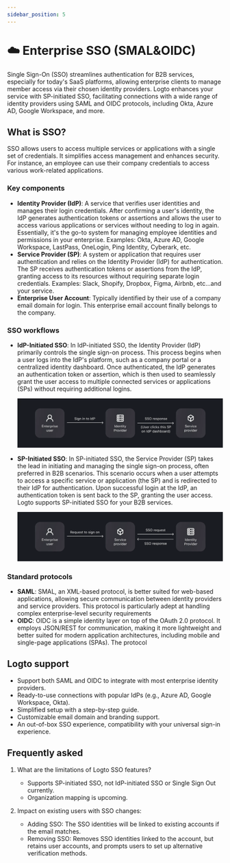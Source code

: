 ```yaml
---
sidebar_position: 5
---
```


# ☁️ Enterprise SSO (SMAL&OIDC)

Single Sign-On (SSO) streamlines authentication for B2B services, especially for today's SaaS platforms, allowing enterprise clients to manage member access via their chosen identity providers. Logto enhances your service with SP-initiated SSO, facilitating connections with a wide range of identity providers using SAML and OIDC protocols, including Okta, Azure AD, Google Workspace, and more.

## What is SSO?

SSO allows users to access multiple services or applications with a single set of credentials. It simplifies access management and enhances security. For instance, an employee can use their company credentials to access various work-related applications.

### Key components

- **Identity Provider (IdP)**: A service that verifies user identities and manages their login credentials. After confirming a user's identity, the IdP generates authentication tokens or assertions and allows the user to access various applications or services without needing to log in again. Essentially, it's the go-to system for managing employee identities and permissions in your enterprise. 
Examples: Okta, Azure AD, Google Workspace, LastPass, OneLogin, Ping Identity, Cyberark, etc.
- **Service Provider (SP)**: A system or application that requires user authentication and relies on the Identity Provider (IdP) for authentication. The SP receives authentication tokens or assertions from the IdP, granting access to its resources without requiring separate login credentials.
Examples: Slack, Shopify, Dropbox, Figma, Airbnb, etc…and your service.
- **Enterprise User Account**: Typically identified by their use of a company email domain for login. This enterprise email account finally belongs to the company.

### SSO workflows

- **IdP-Initiated SSO**: In IdP-initiated SSO, the Identity Provider (IdP) primarily controls the single sign-on process. This process begins when a user logs into the IdP's platform, such as a company portal or a centralized identity dashboard. Once authenticated, the IdP generates an authentication token or assertion, which is then used to seamlessly grant the user access to multiple connected services or applications (SPs) without requiring additional logins.
    
    ![IdP-initated SSO.webp](./assets/idp-initated-sso.webp)
    
- **SP-Initiated SSO**: In SP-initiated SSO, the Service Provider (SP) takes the lead in initiating and managing the single sign-on process, often preferred in B2B scenarios. This scenario occurs when a user attempts to access a specific service or application (the SP) and is redirected to their IdP for authentication. Upon successful login at the IdP, an authentication token is sent back to the SP, granting the user access. Logto supports SP-initiated SSO for your B2B services.
    
    ![SP-initated SSO.webp](./assets/sp-initated-sso.webp)
    

### Standard protocols

- **SAML**: SMAL, an XML-based protocol, is better suited for web-based applications, allowing secure communication between identity providers and service providers. This protocol is particularly adept at handling complex enterprise-level security requirements
- **OIDC**: OIDC is a simple identity layer on top of the OAuth 2.0 protocol. It employs JSON/REST for communication, making it more lightweight and better suited for modern application architectures, including mobile and single-page applications (SPAs). The protocol

## Logto support

- Support both SAML and OIDC to integrate with most enterprise identity providers.
- Ready-to-use connections with popular IdPs (e.g., Azure AD, Google Workspace, Okta).
- Simplified setup with a step-by-step guide.
- Customizable email domain and branding support.
- An out-of-box SSO experience, compatibility with your universal sign-in experience.

## Frequently asked

1. What are the limitations of Logto SSO features?
    - Supports SP-initiated SSO, not IdP-initiated SSO or Single Sign Out currently.
    - Organization mapping is upcoming.

2. Impact on existing users with SSO changes:
    - Adding SSO: The SSO identities will be linked to existing accounts if the email matches.
    - Removing SSO: Removes SSO identities linked to the account, but retains user accounts, and prompts users to set up alternative verification methods.

